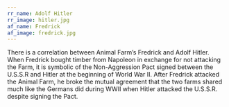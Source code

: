```yaml
---
rr_name: Adolf Hitler
rr_image: hitler.jpg
af_name: Fredrick
af_image: fredrick.jpg
---
```


There is a correlation between Animal Farm’s Fredrick and Adolf Hitler. When Fredrick bought timber from Napoleon in exchange for not attacking the Farm, it is symbolic of the Non-Aggression Pact signed between the U.S.S.R and Hitler at the beginning of World War II. After Fredrick attacked the Animal Farm, he broke the mutual agreement that the two farms shared much like the Germans did during WWII when Hitler attacked the U.S.S.R. despite signing the Pact.
